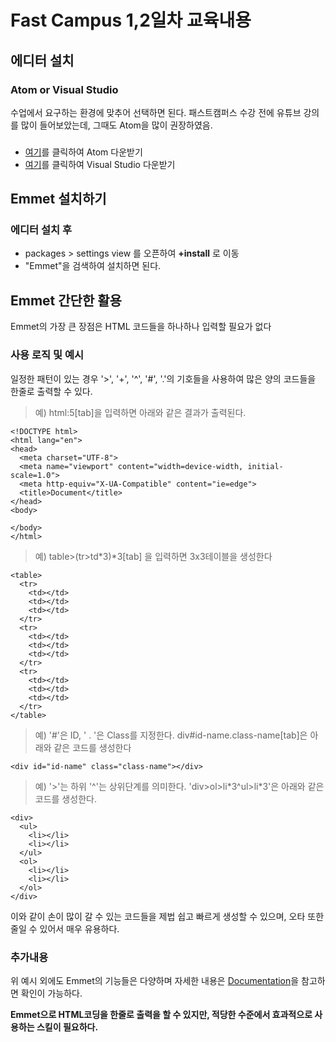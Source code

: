 # Fast Campus 1,2일차 교육내용
## 에디터 설치
### Atom or Visual Studio
수업에서 요구하는 환경에 맞추어 선택하면 된다. 패스트캠퍼스 수강 전에 유튜브 강의를 많이 들어보았는데, 그때도 Atom을 많이 권장하였음.
###

- [여기](https://atom.io)를 클릭하여 Atom 다운받기
- [여기](https://code.visualstudio.com)를 클릭하여 Visual Studio 다운받기

## Emmet 설치하기
### 에디터 설치 후 
- packages > settings view 를 오픈하여 **+install** 로 이동
- "Emmet"을 검색하여 설치하면 된다.

## Emmet 간단한 활용

Emmet의 가장 큰 장점은 HTML 코드들을 하나하나 입력할 필요가 없다

### 사용 로직 및 예시

일정한 패턴이 있는 경우 '>', '+', '^', '#', '.'의 기호들을 사용하여 많은 양의 코드들을 한줄로 출력할 수 있다. 

> 예) html:5[tab]을 입력하면 아래와 같은 결과가 출력된다.

~~~
<!DOCTYPE html>
<html lang="en">
<head>
  <meta charset="UTF-8">
  <meta name="viewport" content="width=device-width, initial-scale=1.0">
  <meta http-equiv="X-UA-Compatible" content="ie=edge">
  <title>Document</title>
</head>
<body>

</body>
</html>
~~~

> 예) table>(tr>td\*3)\*3[tab] 을 입력하면 3x3테이블을 생성한다

~~~
<table>
  <tr>
    <td></td>
    <td></td>
    <td></td>
  </tr>
  <tr>
    <td></td>
    <td></td>
    <td></td>
  </tr>
  <tr>
    <td></td>
    <td></td>
    <td></td>
  </tr>
</table>
~~~
> 예) '\#'은 ID, ' . '은 Class를 지정한다. div#id-name.class-name[tab]은 아래와 같은 코드를 생성한다

~~~
<div id="id-name" class="class-name"></div>
~~~
>예) '>'는 하위 '^'는 상위단계를 의미한다. 'div>ol>li\*3^ul>li*3'은 아래와 같은 코드를 생성한다.

~~~
<div>
  <ul>
    <li></li>
    <li></li>
  </ul>
  <ol>
    <li></li>
    <li></li>
  </ol>
</div>
~~~
이와 같이 손이 많이 갈 수 있는 코드들을 제법 쉽고 빠르게 생성할 수 있으며, 오타 또한 줄일 수 있어서 매우 유용하다.
### 추가내용
위 예시 외에도 Emmet의 기능들은 다양하며 자세한 내용은 [Documentation](https://docs.emmet.io/abbreviations/syntax/)을 참고하면 확인이 가능하다.

**Emmet으로 HTML코딩을 한줄로 출력을 할 수 있지만, 적당한 수준에서 효과적으로 사용하는 스킬이 필요하다.**